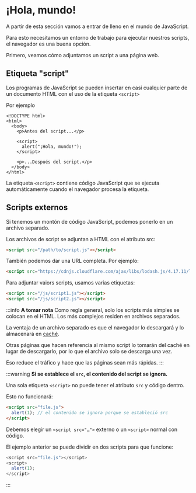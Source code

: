 # ¡Hola, mundo!

A partir de esta sección vamos a entrar de lleno en el mundo de JavaScript.

Para esto necesitamos un entorno de trabajo para ejecutar nuestros scripts, el navegador es una buena opción.

Primero, veamos cómo adjuntamos un script a una página web.

## Etiqueta "script"

Los programas de JavaScript se pueden insertar en casi cualquier parte de un documento HTML con el uso de la etiqueta `<script>`

Por ejemplo

```html{6-8}
<!DOCTYPE html>
<html>
  <body>
    <p>Antes del script...</p>

    <script>
      alert("¡Hola, mundo!");
    </script>

    <p>...Después del script.</p>
  </body>
</html>
```

La etiqueta `<script>` contiene código JavaScript que se ejecuta automáticamente cuando el navegador procesa la etiqueta.

## Scripts externos

Si tenemos un montón de código JavaScript, podemos ponerlo en un archivo separado.

Los archivos de script se adjuntan a HTML con el atributo src:

```html
<script src="/path/to/script.js"></script>
```

También podemos dar una URL completa. Por ejemplo:

```html
<script src="https://cdnjs.cloudflare.com/ajax/libs/lodash.js/4.17.11/lodash.js"></script>
```

Para adjuntar vaiors scripts, usamos varias etiquetas:

```html
<script src="/js/script1.js"></script>
<script src="/js/script2.js"></script>
```

:::info
**A tomar nota**
Como regla general, solo los scripts más simples se colocan en el HTML. Los más complejos residen en archivos separados.

La ventaja de un archivo separado es que el navegador lo descargará y lo almacenará en [caché](<https://es.wikipedia.org/wiki/Cach%C3%A9_(inform%C3%A1tica)>).

Otras páginas que hacen referencia al mismo script lo tomarán del caché en lugar de descargarlo, por lo que el archivo solo se descarga una vez.

Eso reduce el tráfico y hace que las páginas sean más rápidas.
:::

:::warning
**Si se establece el `src`, el contenido del script se ignora.**

Una sola etiqueta `<script>` no puede tener el atributo `src` y código dentro.

Esto no funcionará:

```html
<script src="file.js">
  alert(1); // el contenido se ignora porque se estableció src
</script>
```

Debemos elegir un `<script src="…">` externo o un `<script>` normal con código.

El ejemplo anterior se puede dividir en dos scripts para que funcione:

```js
<script src="file.js"></script>
<script>
  alert(1);
</script>
```

:::
